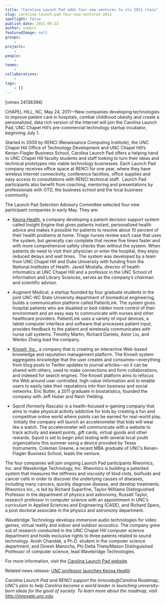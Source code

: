 ```yaml
---
title: "Carolina Launch Pad adds four new ventures to its 2011 class"
slug: carolina-launch-pad-four-new-ventures-2011
spotlight: false
publish_date: 2011-06-23
author: subers
featuredImage: null
groups:
    - 
projects:
    - 
people:
    - 
teams: 
    - 
collaborations:
    - 
tags:
    - []
---
```

<p>[vimeo 24136394]</p>

<p>CHAPEL HILL, NC, May 24, 2011—New companies developing technologies to improve patient care in hospitals, combat childhood obesity and create a personalized, data rich version of the Internet will join the Carolina Launch Pad, UNC Chapel Hill’s pre-commercial technology startup incubator, beginning July 1.<!--more--></p>

<p>Started in 2009 by RENCI (Renaissance Computing Institute), the UNC Chapel Hill Office of Technology Development and UNC Chapel Hill’s Kenan-Flagler Business School, Carolina Launch Pad offers a helping hand to UNC Chapel Hill faculty students and staff looking to turn their ideas and technical prototypes into viable technology businesses. Each Launch Pad company receives office space at RENCI for one year, where they have wireless Internet connectivity, conference facilities, office supplies and easy access to consultations with RENCI technical staff.  Launch Pad participants also benefit from coaching, mentoring and presentations by professionals with OTD, the business school and the local business community.</p>

<p>The Launch Pad Selection Advisory Committee selected four new participant companies in early May. They are:</p>

<ul>
	<li><a href="http://www.keonahealth.com/">Keona Health</a>, a company developing a patient decision support system called Insight Engine that gives patients instant, personalized health advice and makes it possible for patients to resolve about 10 percent of their health problems at home. Triage nurses review each case that uses the system, but generally can complete that review five times faster and with more comprehensive safety checks than without the system. When patients do need to visit their physician or enter the hospital, they enjoy reduced delays and wait times.  The system was developed by a team from UNC Chapel Hill and Duke University with funding from the National Institutes of Health. Javed Mostafa, director of health informatics at UNC Chapel Hill and a professor in the UNC School of Information and Library Sciences, serves as the company’s chairman and scientific advisor.</li>
</ul>
<ul>
	<li>Augment Medical, a startup founded by four graduate students in the joint UNC-NC State University department of biomedical engineering, builds a communication platform called PatientLink. The system gives hospital patients who are disabled or bed-ridden more control of their environment and an easy way to communicate with nurses and other healthcare providers. PatientLink uses a variety of input devices, a tablet computer interface and software that processes patient input, provides feedback to the patient and wirelessly communicates with nurse call systems. Timothy Martin, Richard Daniels, Astor Liu, and Wenbo Zhang lead the company. </li>
</ul>
<ul>
	<li><a href="http://knowitapp.com/">Knowit, Inc.,</a> a company that is creating an interactive Web-based knowledge and reputation management platform. The Knowit system aggregates knowledge that the user creates and consumes—everything from blog posts to Twitter updates to journal articles—so it can be shared with others, used to make connections and form collaborations, and indexed for search engines. The Knowit platform aims to refocus the Web around user controlled, high-value information and to enable users to easily take their reputations into their business and social networks. Eric Butter, a 2011 graduate in biostatistics, founded the company with Jeff Huber and Nash Yielding. </li>
</ul>
<ul>
	<li>Sqord (formerly Rascals) is a health-focused e-gaming company that aims to make physical activity addictive for kids by creating a fun and competitive online world where points can be earned for real-world play.  Initially the company will launch an accelerometer that kids will wear like a watch. The accelerometer will communicate with a website to track activity and award points, gift cards, virtual goods and other rewards. Sqord is set to begin pilot testing with several local youth organizations this summer using a device provided by Texas Instruments. Coleman Greene, a recent MBA graduate of UNC’s Kenan-Flagler Business School, leads the venture. </li>
</ul>

<p>The four companies will join ongoing Launch Pad participants Rheomics, Inc. and Wavebridge Technology, Inc. Rheomics is building a patented system that measures the stiffness and viscosity of blod clots, biofluids and cancer cells in order to discover the underlying causes of diseases, including many cancers, quickly diagnose disease, and develop treatments. Rheomics Inc., is led by Richard Superfine, Taylor-Williams Distinguished Professor in the department of physics and astronomy, Russell Taylor, research professor in computer science with an appointment in UNC’s curriculum in Applied Sciences and Engineering (CASE), and Richard Spero, a post doctoral associate in the physics and astronomy department.</p>

<p>Wavebridge Technology develops immersive audio technologies for video games, virtual reality and indoor and outdoor acoustics. The company grew out of research conducted in the UNC Chapel Hill computer science department and holds exclusive rights to three patents related to sound technology. Anish Chandak, a Ph.D. student in the computer science department, and Dinesh Manocha, Phi Delta Theta/Mason Distinguished Professor of computer science, lead Wavebridge Technologies.</p>

<p>For more information, visit the <a href="http://www.carolinalaunchpad.org/">Carolina Launch Pad website</a>.</p>

<p>Related news release: <a href="http://sils.unc.edu/news/2011/keona-health ">UNC professor launches Keona Health</a></p>

<p><em>Carolina Launch Pad and RENCI support the Innovate@Carolina Roadmap,  UNC’s plan to help Carolina become a world leader in launching  university-born ideas for the good of society. To learn more about the  roadmap, visit </em><em><a href="http://innovate.unc.edu/">http://innovate.unc.edu</a>.</em></p>
